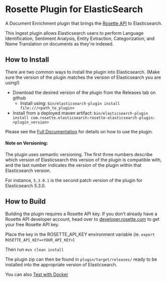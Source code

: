 Rosette Plugin for ElasticSearch
================================

A Document Enrichment plugin that brings the [Rosette API](https://developer.rosette.com/) to Elasticsearch. 

This Ingest plugin allows Elasticsearch users to perform Language Identification, Sentiment Analysis, Entity Extraction, 
Categorization, and Name Translation on documents as they're indexed.

## How to Install
There are two common ways to install the plugin into Elasticsearch. (Make sure the version of the plugin matches the version of Elasticsearch you are using!)

- Download the desired version of the plugin from the Releases tab on github
  - Install using: `bin/elasticsearch-plugin install file:///<path_to_plugin>`
- Install from a deployed maven artifact: 
`bin/elasticsearch-plugin install com.rosette.elasticsearch:rosette-elasticsearch-plugin:<plugin_version>`

Please see the [Full Documentation](docs/Rosette-API-Plugin-for-Elasticsearch-Doc-Enrichment.md) for details on how to use the plugin.

#### Note on Versioning:
The plugin uses semantic versioning. The first three numbers describe which version of Elasticsearch this version of the plugin is compatible with, and the last number indicates the version of the plugin within that Elasticsearch version.

For instance, `5.3.0.1` is the second patch version of the plugin for Elasticsearch 5.3.0.

## How to Build
Building the plugin requires a Rosette API key. If you don’t already have a Rosette API developer account, head over to [developer.rosette.com](https://developer.rosette.com/signup) to get your free Rosette API key.

Place the key in the ROSETTE_API_KEY environment variable (ie. `export ROSETTE_API_KEY=<YOUR_API_KEY>`)

Then run `mvn clean install`

The plugin zip can then be found in `plugin/target/releases/` ready to be installed into the appropriate version of Elasticsearch.

You can also [Test with Docker](docker/README.md)

